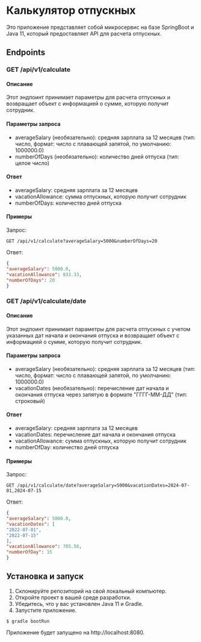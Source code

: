 # Калькулятор отпускных

Это приложение представляет собой микросервис на базе SpringBoot и Java 11, который предоставляет API для расчета отпускных.

## Endpoints

### GET /api/v1/calculate

#### Описание

Этот эндпоинт принимает параметры для расчета отпускных и возвращает объект с информацией о сумме, которую получит сотрудник.

#### Параметры запроса

- averageSalary (необязательно): средняя зарплата за 12 месяцев (тип: число, формат: число с плавающей запятой, по умолчанию: 1000000.0)
- numberOfDays (необязательно): количество дней отпуска (тип: целое число)

#### Ответ

- averageSalary: средняя зарплата за 12 месяцев
- vacationAllowance: сумма отпускных, которую получит сотрудник
- numberOfDays: количество дней отпуска

#### Примеры

Запрос:

```http request
GET /api/v1/calculate?averageSalary=5000&numberOfDays=20
```


Ответ:

```json
{
"averageSalary": 5000.0,
"vacationAllowance": 833.33,
"numberOfDays": 20
}
```


### GET /api/v1/calculate/date

#### Описание

Этот эндпоинт принимает параметры для расчета отпускных с учетом указанных дат начала и окончания отпуска и возвращает объект с информацией о сумме, которую получит сотрудник.

#### Параметры запроса

- averageSalary (необязательно): средняя зарплата за 12 месяцев (тип: число, формат: число с плавающей запятой, по умолчанию: 1000000.0)
- vacationDates (необязательно): перечисление дат начала и окончания отпуска через запятую в формате "ГГГГ-ММ-ДД" (тип: строковый)

#### Ответ

- averageSalary: средняя зарплата за 12 месяцев
- vacationDates: перечисление дат начала и окончания отпуска
- vacationAllowance: сумма отпускных, которую получит сотрудник
- numberOfDay: количество дней отпуска

#### Примеры

Запрос:

```http request
GET /api/v1/calculate/date?averageSalary=5000&vacationDates=2024-07-01,2024-07-15
```


Ответ:

```json
{
"averageSalary": 5000.0,
"vacationDates": [
"2022-07-01",
"2022-07-15"
],
"vacationAllowance": 705.56,
"numberOfDay": 15
}
```


## Установка и запуск

1. Склонируйте репозиторий на свой локальный компьютер.
2. Откройте проект в вашей среде разработки.
3. Убедитесь, что у вас установлен Java 11 и Gradle.
4. Запустите приложение.

```shell
$ gradle bootRun
```


Приложение будет запущено на http://localhost:8080.

